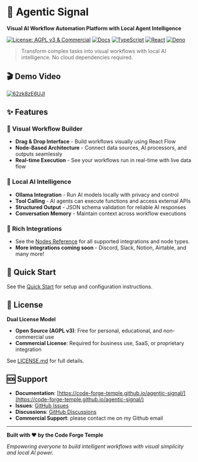 # 🤖 Agentic Signal

**Visual AI Workflow Automation Platform with Local Agent Intelligence**

[![License: AGPL v3 & Commercial](https://img.shields.io/badge/License-AGPL%20v3%20%7C%20Commercial-blue.svg)](LICENSE.md)
[![Docs](https://img.shields.io/badge/docs-live-blueviolet)](https://code-forge-temple.github.io/agentic-signal/)
[![TypeScript](https://img.shields.io/badge/TypeScript-007ACC?logo=typescript&logoColor=white)](https://www.typescriptlang.org/)
[![React](https://img.shields.io/badge/React-20232A?logo=react&logoColor=61DAFB)](https://reactjs.org/)
[![Deno](https://img.shields.io/badge/Deno-000000?logo=deno&logoColor=white)](https://deno.land/)

> Transform complex tasks into visual workflows with local AI intelligence. No cloud dependencies required.

## 🎬 Demo Video  

[![62zk8zE6UJI](https://img.youtube.com/vi/62zk8zE6UJI/0.jpg)](https://www.youtube.com/watch?v=62zk8zE6UJI)

## ✨ Features

### 🎯 **Visual Workflow Builder**
- **Drag & Drop Interface** - Build workflows visually using React Flow
- **Node-Based Architecture** - Connect data sources, AI processors, and outputs seamlessly
- **Real-time Execution** - See your workflows run in real-time with live data flow

### 🧠 **Local AI Intelligence**
- **Ollama Integration** - Run AI models locally with privacy and control
- **Tool Calling** - AI agents can execute functions and access external APIs
- **Structured Output** - JSON schema validation for reliable AI responses
- **Conversation Memory** - Maintain context across workflow executions

### 🔗 **Rich Integrations**
- See the [Nodes Reference](https://code-forge-temple.github.io/agentic-signal/docs/nodes/overview) for all supported integrations and node types.
- **More integrations coming soon** - Discord, Slack, Notion, Airtable, and many more!

## 🚀 Quick Start

See the [Quick Start](https://code-forge-temple.github.io/agentic-signal/docs/getting-started/installation) for setup and configuration instructions.

## 📄 License

**Dual License Model**

- **Open Source (AGPL v3)**: Free for personal, educational, and non-commercial use
- **Commercial License**: Required for business use, SaaS, or proprietary integration

See [LICENSE.md](LICENSE.md) for full details.

## 🆘 Support

- **Documentation**: [https://code-forge-temple.github.io/agentic-signal/](https://code-forge-temple.github.io/agentic-signal/)
- **Issues**: [GitHub Issues](https://github.com/code-forge-temple/agentic-signal/issues)
- **Discussions**: [GitHub Discussions](https://github.com/code-forge-temple/agentic-signal/discussions)
- **Commercial Support**: please contact me on my Github email

---

**Built with ❤️ by the Code Forge Temple**

*Empowering everyone to build intelligent workflows with visual simplicity and local AI power.*